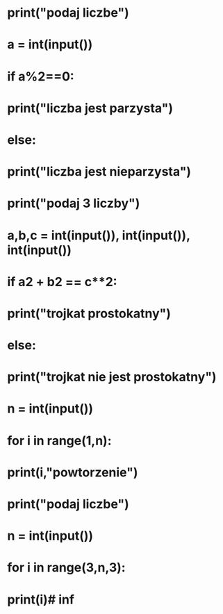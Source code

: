 # print("podaj liczbe")
# a = int(input())
# if a%2==0:
#   print("liczba jest parzysta")
# else:
#   print("liczba jest nieparzysta")

# print("podaj 3 liczby")
# a,b,c = int(input()), int(input()), int(input())
# if a**2 + b**2 == c**2:
#   print("trojkat prostokatny")
# else:
#   print("trojkat nie jest prostokatny")

# n = int(input())
# for i in range(1,n):
#   print(i,"powtorzenie")

# print("podaj liczbe")
# n = int(input())
# for i in range(3,n,3):
#     print(i)# inf

